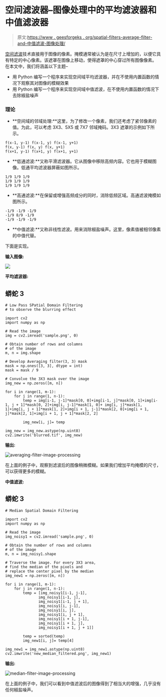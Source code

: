 # 空间滤波器–图像处理中的平均滤波器和中值滤波器

> 原文:[https://www . geesforgeks . org/spatial-filters-average-filter-and-中值滤波-图像处理/](https://www.geeksforgeeks.org/spatial-filters-averaging-filter-and-median-filter-in-image-processing/)

[空间滤波](https://www.geeksforgeeks.org/spatial-filtering-and-its-types/)技术直接用于图像的像素。掩模通常被认为是在尺寸上增加的，以便它具有特定的中心像素。该遮罩在图像上移动，使得遮罩的中心穿过所有图像像素。
在本文中，我们将涵盖以下主题–

*   用 Python 编写一个程序来实现空间域平均滤波器，并在不使用内置函数的情况下观察其对图像的模糊效果
*   用 Python 编写一个程序来实现空间域中值滤波，在不使用内置函数的情况下去除椒盐噪声

### 理论

*   **空间域的邻域处理:**这里，为了修改一个像素，我们还考虑了紧邻像素的值。为此，可以考虑 3X3、5X5 或 7X7 邻域掩码。3X3 遮罩的示例如下所示。

```
f(x-1, y-1) f(x-1, y) f(x-1, y+1)
f(x, y-1) f(x, y) f(x, y+1)
f(x+1, y-1) f(x+1, y) f(x+1, y+1)
```

*   **低通滤波:**又称平滑滤波器。它从图像中移除高频内容。它也用于模糊图像。低通平均滤波器屏蔽如图所示。

```
1/9 1/9 1/9
1/9 1/9 1/9
1/9 1/9 1/9
```

*   **高通滤波:**在保留或增强高频成分的同时，消除低频区域。高通滤波掩模如图所示。

```
-1/9 -1/9 -1/9
-1/9 8/9 -1/9
-1/9 -1/9 -1/9
```

*   **中值滤波:**又称非线性滤波。用来消除椒盐噪声。这里，像素值被相邻像素的中值代替。

下面是实现。

**输入图像:**

![](img/d81f73d761c082d84101a4372ba07449.png)

**平均滤波器:**

## 蟒蛇 3

```
# Low Pass SPatial Domain Filtering
# to observe the blurring effect

import cv2
import numpy as np

# Read the image
img = cv2.imread('sample.png', 0)

# Obtain number of rows and columns
# of the image
m, n = img.shape

# Develop Averaging filter(3, 3) mask
mask = np.ones([3, 3], dtype = int)
mask = mask / 9

# Convolve the 3X3 mask over the image
img_new = np.zeros([m, n])

for i in range(1, m-1):
    for j in range(1, n-1):
        temp = img[i-1, j-1]*mask[0, 0]+img[i-1, j]*mask[0, 1]+img[i-1, j + 1]*mask[0, 2]+img[i, j-1]*mask[1, 0]+ img[i, j]*mask[1, 1]+img[i, j + 1]*mask[1, 2]+img[i + 1, j-1]*mask[2, 0]+img[i + 1, j]*mask[2, 1]+img[i + 1, j + 1]*mask[2, 2]

        img_new[i, j]= temp

img_new = img_new.astype(np.uint8)
cv2.imwrite('blurred.tif', img_new)
```

**输出:**

![averaging-filter-image-processing](img/3758d04eb2eba396bba5e220e8c2a09e.png)

在上面的例子中，观察到滤波后的图像稍微模糊。如果我们增加平均掩模的尺寸，可以获得更多的模糊。

**中值滤波:**

## 蟒蛇 3

```
# Median Spatial Domain Filtering

import cv2
import numpy as np

# Read the image
img_noisy1 = cv2.imread('sample.png', 0)

# Obtain the number of rows and columns
# of the image
m, n = img_noisy1.shape

# Traverse the image. For every 3X3 area,
# find the median of the pixels and
# replace the center pixel by the median
img_new1 = np.zeros([m, n])

for i in range(1, m-1):
    for j in range(1, n-1):
        temp = [img_noisy1[i-1, j-1],
               img_noisy1[i-1, j],
               img_noisy1[i-1, j + 1],
               img_noisy1[i, j-1],
               img_noisy1[i, j],
               img_noisy1[i, j + 1],
               img_noisy1[i + 1, j-1],
               img_noisy1[i + 1, j],
               img_noisy1[i + 1, j + 1]]

        temp = sorted(temp)
        img_new1[i, j]= temp[4]

img_new1 = img_new1.astype(np.uint8)
cv2.imwrite('new_median_filtered.png', img_new1)
```

**输出:**

![median-filter-image-processing](img/345aaf9683274e7778fdada1740880e2.png)

在上面的例子中，我们可以看到中值滤波后的图像得到了相当大的增强，几乎没有任何椒盐噪声。